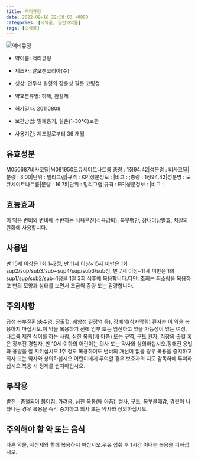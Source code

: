 ```yaml
---
title: 액티큐정
date: 2022-09-16 22:38:03 +0800
categories: [의약품, 일반의약품]
tags: [의약품]
---
```

![액티큐정](https://nedrug.mfds.go.kr/pbp/cmn/itemImageDownload/1MxGLPXNlnl)

- 약이름: 액티큐정
- 제조사: 알보젠코리아(주)
- 성상: 연두색 원형의 장용성 필름 코팅정

- 약효분류명: 하제, 완장제
- 허가일자: 20110808
- 보관방법: 밀폐용기, 실온(1-30℃)보관
- 사용기간: 제조일로부터 36 개월
## 유효성분
M050687비사코딜|M081950도큐세이트나트륨
총량 : 1정94.42|성분명 : 비사코딜|분량 : 3.00|단위 : 밀리그램|규격 : KP|성분정보 : |비고 : ;총량 : 1정94.42|성분명 : 도큐세이트나트륨|분량 : 16.75|단위 : 밀리그램|규격 : EP|성분정보 : |비고 :
## 효능효과
이 약은 변비와 변비에 수반하는 식욕부진(식욕감퇴), 복부팽만, 장내이상발효, 치질의 완화에 사용합니다.
## 사용법
만 15세 이상은 1회 1~2정, 만 11세 이상~15세 미만은 1회 sup2/sup/sub3/sub~sup4/sup/sub3/sub정, 만 7세 이상~11세 미만은 1회 sup1/sup/sub2/sub~1정을 1일 3회 식후에 복용합니다.다만, 초회는 최소량을 복용하고 변의 모양과 상태를 보면서 조금씩 증량 또는 감량합니다.
## 주의사항
급성 복부질환(충수염, 장출혈, 궤양성 결장염 등), 장폐색(창자막힘) 환자는 이 약을 복용하지 마십시오.이 약을 복용하기 전에 임부 또는 임신하고 있을 가능성이 있는 여성, 나트륨 제한 식이를 하는 사람, 심한 복통(배 아픔) 또는 구역, 구토 환자, 직장의 출혈 혹은 장부전 경험자, 만 10세 이하의 어린이는 의사 또는 약사와 상의하십시오.정해진 용법과 용량을 잘 지키십시오.1주 정도 복용하여도 변비의 개선이 없을 경우 복용을 중지하고 의사 또는 약사와 상의하십시오.어린이에게 투여할 경우 보호자의 지도 감독하에 투여하십시오.복용 시 정제를 씹지마십시오.
## 부작용
발진ㆍ충혈되어 붉어짐, 가려움, 심한 복통(배 아픔), 설사, 구토, 복부불쾌감, 경련이 나타나는 경우 복용을 즉각 중지하고 의사 또는 약사와 상의하십시오.
## 주의해야 할 약 또는 음식
다른 약물, 제산제와 함께 복용하지 마십시오.우유 섭취 후 1시간 이내는 복용을 피하십시오.

